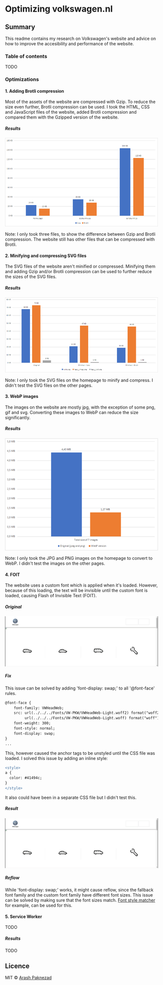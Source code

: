 # Optimizing volkswagen.nl

## Summary
This readme contains my research on Volkswagen's website and advice on how to improve the accesibility and performance of the website.

### Table of contents
TODO

### Optimizations

#### 1. Adding Brotli compression

Most of the assets of the website are compressed with Gzip. 
To reduce the size even further, Brotli compression can be used.
I took the HTML, CSS and JavaScript files of the website, 
added Brotli compression and compared them with the Gzipped version of the website. 

##### Results

<p align="center">
  <img src="https://github.com/Arash217/project-2-1819/blob/master/docs/images/1.png">
</p>

Note: I only took three files, to show the difference between Gzip and Brotli compression. 
The website still has other files that can be compressed with Brotli.

#### 2. Minifying and compressing SVG files

The SVG files of the website aren't minified or compressed. 
Minifying them and adding Gzip and/or Brotli compression can be used to further reduce the sizes of the SVG files.

##### Results

<p align="center">
  <img src="https://github.com/Arash217/project-2-1819/blob/master/docs/images/2.png">
</p>

Note: I only took the SVG files on the homepage to minify and compress.
I didn't test the SVG files on the other pages.

#### 3. WebP images

The images on the website are mostly jpg, with the exception of some png, gif and svg.
Converting these images to WebP can reduce the size significantly.

##### Results

<p align="center">
  <img src="https://github.com/Arash217/project-2-1819/blob/master/docs/images/3.png">
</p>

Note: I only took the JPG and PNG images on the homepage to convert to WebP.
I didn't test the images on the other pages.

#### 4. FOIT

The website uses a custom font which is applied when it's loaded.
However, because of this loading, the text will be invisible until the custom font is loaded, causing Flash of Invisible Text (FOIT).

##### Original

<p align="center">
  <img src="https://github.com/Arash217/project-2-1819/blob/master/docs/images/foit.gif">
</p>

##### Fix

This issue can be solved by adding 'font-display: swap;' to all '@font-face' rules.

```diff
@font-face {
    font-family: VWHeadWeb;
    src: url(../../../Fonts/VW-PKW/VWHeadWeb-Light.woff2) format("woff2"), 
         url(../../../Fonts/VW-PKW/VWHeadWeb-Light.woff) format("woff");
    font-weight: 300;
    font-style: normal;
    font-display: swap;
}
...
```

This, however caused the anchor tags to be unstyled until the CSS file was loaded.
I solved this issue by adding an inline style:

```diff
<style>
a {
  color: #41494c;
}
</style>
```

It also could have been in a separate CSS file but I didn't test this.

##### Result

<p align="center">
  <img src="https://github.com/Arash217/project-2-1819/blob/master/docs/images/foit-fix.gif">
</p>

##### Reflow

While 'font-display: swap;' works, 
it might cause reflow, since the fallback font family and the custom font family have different font sizes.
This issue can be solved by making sure that the font sizes match. 
[Font style matcher](https://meowni.ca/font-style-matcher/) for example, can be used for this.

#### 5. Service Worker

TODO

##### Results

TODO

## Licence
MIT © [Arash Paknezad](https://github.com/Arash217)
